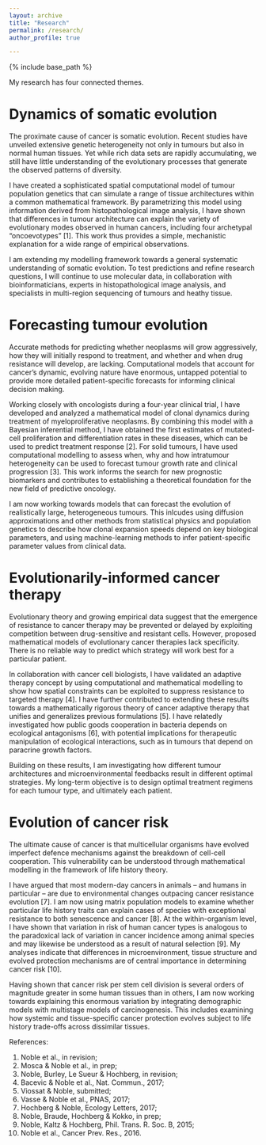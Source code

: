 ```yaml
---
layout: archive
title: "Research"
permalink: /research/
author_profile: true

---
```


{% include base_path %}

My research has four connected themes.

# Dynamics of somatic evolution

The proximate cause of cancer is somatic evolution. 
Recent studies have unveiled extensive genetic heterogeneity not only in tumours but also in normal human tissues. 
Yet while rich data sets are rapidly accumulating, we still have little understanding of the evolutionary processes that generate the observed patterns of diversity.

I have created a sophisticated spatial computational model of tumour population genetics that can simulate a range of tissue architectures within a common mathematical framework. 
By parametrizing this model using information derived from histopathological image analysis, I have shown that differences in tumour architecture can explain the variety of evolutionary modes observed in human cancers, including four archetypal “oncoevotypes” [1].
This work thus provides a simple, mechanistic explanation for a wide range of empirical observations.

I am extending my modelling framework towards a general systematic understanding of somatic evolution.
To test predictions and refine research questions, I will continue to use molecular data, in collaboration with bioinformaticians, experts in histopathological image analysis, and specialists in multi-region sequencing of tumours and heathy tissue.

#	Forecasting tumour evolution

Accurate methods for predicting whether neoplasms will grow aggressively, how they will initially respond to treatment, and whether and when drug resistance will develop, are lacking. 
Computational models that account for cancer’s dynamic, evolving nature have enormous, untapped potential to provide more detailed patient-specific forecasts for informing clinical decision making.

Working closely with oncologists during a four-year clinical trial, I have developed and analyzed a mathematical model of clonal dynamics during treatment of myeloproliferative neoplasms. 
By combining this model with a Bayesian inferential method, I have obtained the first estimates of mutated-cell proliferation and differentiation rates in these diseases, which can be used to predict treatment response [2]. 
For solid tumours, I have used computational modelling to assess when, why and how intratumour heterogeneity can be used to forecast tumour growth rate and clinical progression [3]. 
This work informs the search for new prognostic biomarkers and contributes to establishing a theoretical foundation for the new field of predictive oncology.

I am now working towards models that can forecast the evolution of realistically large, heterogeneous tumours. 
This inlcudes using diffusion approximations and other methods from statistical physics and population genetics to describe how clonal expansion speeds depend on key biological parameters, and using machine-learning methods to infer patient-specific parameter values from clinical data.

# Evolutionarily-informed cancer therapy

Evolutionary theory and growing empirical data suggest that the emergence of resistance to cancer therapy may be prevented or delayed by exploiting competition between drug-sensitive and resistant cells. 
However, proposed mathematical models of evolutionary cancer therapies lack specificity. 
There is no reliable way to predict which strategy will work best for a particular patient.

In collaboration with cancer cell biologists, I have validated an adaptive therapy concept by using computational and mathematical modelling to show how spatial constraints can be exploited to suppress resistance to targeted therapy [4].
I have further contributed to extending these results towards a mathematically rigorous theory of cancer adaptive therapy that unifies and generalizes previous formulations [5].
I have relatedly investigated how public goods cooperation in bacteria depends on ecological antagonisms [6], with potential implications for therapeutic manipulation of ecological interactions, such as in tumours that depend on paracrine growth factors.

Building on these results, I am investigating how different tumour architectures and microenvironmental feedbacks result in different optimal strategies. 
My long-term objective is to design optimal treatment regimens for each tumour type, and ultimately each patient.

# Evolution of cancer risk

The ultimate cause of cancer is that multicellular organisms have evolved imperfect defence mechanisms against the breakdown of cell-cell cooperation. 
This vulnerability can be understood through mathematical modelling in the framework of life history theory.

I have argued that most modern-day cancers in animals – and humans in particular – are due to environmental changes outpacing cancer resistance evolution [7]. 
I am now using matrix population models to examine whether particular life history traits can explain cases of species with exceptional resistance to both senescence and cancer [8]. 
At the within-organism level, I have shown that variation in risk of human cancer types is analogous to the paradoxical lack of variation in cancer incidence among animal species and may likewise be understood as a result of natural selection [9]. 
My analyses indicate that differences in microenvironment, tissue structure and evolved protection mechanisms are of central importance in determining cancer risk [10].

Having shown that cancer risk per stem cell division is several orders of magnitude greater in some human tissues than in others, I am now working towards explaining this enormous variation by integrating demographic models with multistage models of carcinogenesis. 
This includes examining how systemic and tissue-specific cancer protection evolves subject to life history trade-offs across dissimilar tissues.

References:
1. Noble et al., in revision;
2. Mosca & Noble et al., in prep;
3. Noble, Burley, Le Sueur & Hochberg, in revision;
4. Bacevic & Noble et al., Nat. Commun., 2017;
5. Viossat & Noble, submitted;
6. Vasse & Noble et al., PNAS, 2017;
7. Hochberg & Noble, Ecology Letters, 2017;
8. Noble, Braude, Hochberg & Kokko, in prep;
9. Noble, Kaltz & Hochberg, Phil. Trans. R. Soc. B, 2015;
10. Noble et al., Cancer Prev. Res., 2016.

